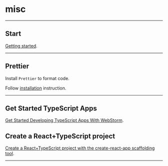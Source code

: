 # misc

---

## Start

[Getting started](https://www.jetbrains.com/help/webstorm/getting-started-with-webstorm.html).

---

## Prettier

Install `Prettier` to format code.

Follow [installation](https://www.jetbrains.com/help/webstorm/prettier.html) instruction.

---

## Get Started TypeScript Apps

[Get Started Developing TypeScript Apps With WebStorm](https://blog.jetbrains.com/webstorm/2019/01/get-started-developing-typescript-apps-with-webstorm/).

## Create a React+TypeScript project

[Create a React+TypeScript project with the create-react-app scaffolding tool](https://www.jetbrains.com/webstorm/guide/tutorials/react_typescript_tdd/project_setup/).

---
